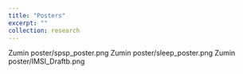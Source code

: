 ```yaml
---
title: "Posters"
excerpt: ""
collection: research
---
```


Zumin poster/spsp_poster.png
Zumin poster/sleep_poster.png
Zumin poster/IMSI_Draftb.png
